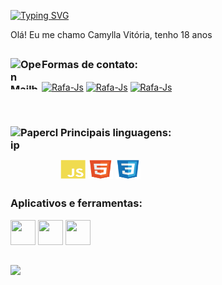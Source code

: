 [![Typing SVG](https://readme-typing-svg.demolab.com?font=Fira+Code&weight=500&size=25&pause=990&color=951AF7&random=false&width=435&lines=%E2%9C%A7+Ol%C3%A1!+Sou+a+Camylla!+%E2%9C%A7)](https://git.io/typing-svg)

 Olá! Eu me chamo Camylla Vitória, tenho 18 anos

##

### <img src="https://raw.githubusercontent.com/Tarikul-Islam-Anik/Animated-Fluent-Emojis/master/Emojis/Objects/Open%20Mailbox%20with%20Raised%20Flag.png" alt="Open Mailbox with Raised Flag" width="50" height="50" img align='left' /> Formas de contato:
<div> 

 <a href="https://discord.gg/wagxzStdcR" target="_blank"><img align="center" alt="Rafa-Js" height="30" width="110" src="https://img.shields.io/badge/Discord-7289DA?style=for-the-badge&logo=discord&logoColor=white" target="_blank"></a> 
  <a href = "mailto:contatorafaballerini@gmail.com"><img align="center" alt="Rafa-Js" height="30" width="110" src="https://img.shields.io/badge/-Gmail-%23333?style=for-the-badge&logo=gmail&logoColor=white" target="_blank"></a>
  <a href="https://www.linkedin.com/in/rafaella-ballerini-45875016a" target="_blank"><img align="center" alt="Rafa-Js" height="30" width="110" src="https://img.shields.io/badge/-LinkedIn-%230077B5?style=for-the-badge&logo=linkedin&logoColor=white" target="_blank"></a> 
  
</div>

<br>
 
 ### <img src="https://raw.githubusercontent.com/Tarikul-Islam-Anik/Animated-Fluent-Emojis/master/Emojis/Objects/Paperclip.png" alt="Paperclip" width="80" height="80" img align='left'/> <h3>Principais linguagens:</h3> 
 <div style="display: inline_block"><br>
  <img align="center" alt="Rafa-Js" height="30" width="40" src="https://raw.githubusercontent.com/devicons/devicon/master/icons/javascript/javascript-plain.svg">
  <img align="center" alt="Rafa-HTML" height="30" width="40" src="https://raw.githubusercontent.com/devicons/devicon/master/icons/html5/html5-original.svg">
  <img align="center" alt="Rafa-CSS" height="30" width="40" src="https://raw.githubusercontent.com/devicons/devicon/master/icons/css3/css3-original.svg">
</div>


##

 ###  Aplicativos e ferramentas:
<div>
<img height="40" width="40" src="https://cdn.jsdelivr.net/gh/devicons/devicon@latest/icons/vscode/vscode-original.svg" />
<img height="40" width="40" src="https://cdn.jsdelivr.net/gh/devicons/devicon@latest/icons/git/git-original.svg" />
<img height="40" width="40" src="https://cdn.jsdelivr.net/gh/devicons/devicon@latest/icons/figma/figma-original.svg" />
</div>

##

<img height="180em" src="https://github-readme-stats.vercel.app/api?username=camylla14&show_icons=true&theme=radical&include_all_commits=true&count_private=true"/>



